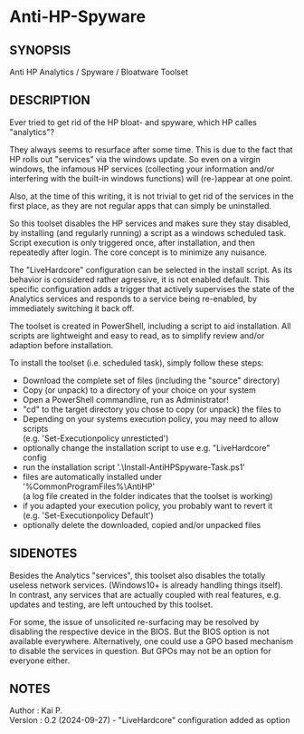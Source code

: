 # Anti-HP-Spyware
## SYNOPSIS
Anti HP Analytics / Spyware / Bloatware Toolset

## DESCRIPTION

Ever tried to get rid of the HP bloat- and spyware, which HP calles "analytics"?

They always seems to resurface after some time.
This is due to the fact that HP rolls out "services" via the windows update.
So even on a virgin windows, the infamous HP services (collecting your
information and/or interfering with the built-in windows functions) will
(re-)appear at one point.

Also, at the time of this writing, it is not trivial to get rid of the services
in the first place, as they are not regular apps that can simply be uninstalled.

So this toolset disables the HP services and makes sure they stay disabled,
by installing (and regularly running) a script as a windows scheduled task.  
Script execution is only triggered once, after installation, and then
repeatedly after login. The core concept is to minimize any nuisance.

The "LiveHardcore" configuration can be selected in the install script.
As its behavior is considered rather agressive, it is not enabled default.
This specific configuration adds a trigger that actively supervises the
state of the Analytics services and responds to a service being re-enabled,
by immediately switching it back off.

The toolset is created in PowerShell, including a script to aid installation.
All scripts are lightweight and easy to read, as to simplify review and/or
adaption before installation.

To install the toolset (i.e. scheduled task), simply follow these steps:  
- Download the complete set of files (including the "source" directory)
- Copy (or unpack) to a directory of your choice on your system
- Open a PowerShell commandline, run as Administrator!
- "cd" to the target directory you chose to copy (or unpack) the files to
- Depending on your systems execution policy, you may need to allow scripts  
  (e.g. 'Set-Executionpolicy unresticted')
- optionally change the installation script to use e.g. "LiveHardcore" config
- run the installation script '.\Install-AntiHPSpyware-Task.ps1'  
- files are automatically installed under '%CommonProgramFiles%\AntiHP'  
  (a log file created in the folder indicates that the toolset is working)
- if you adapted your execution policy, you probably want to revert it  
  (e.g. 'Set-Executionpolicy Default')
- optionally delete the downloaded, copied and/or unpacked files

## SIDENOTES
Besides the Analytics "services", this toolset also disables the totally
useless network services. (Windows10+ is already handling things itself).  
In contrast, any services that are actually coupled with real features,
e.g. updates and testing, are left untouched by this toolset.

For some, the issue of unsolicited re-surfacing may be resolved by disabling the
respective device in the BIOS. But the BIOS option is not available everywhere.
Alternatively, one could use a GPO based mechanism to disable the services
in question. But GPOs may not be an option for everyone either.

## NOTES
Author   : Kai P.  
Version  : 0.2 (2024-09-27) - "LiveHardcore" configuration added as option

